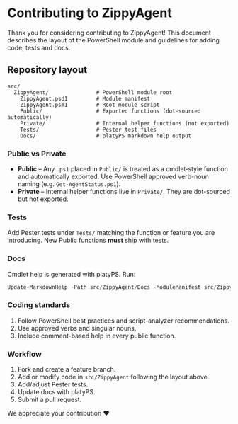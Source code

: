# Contributing to ZippyAgent

Thank you for considering contributing to ZippyAgent! This document describes the layout of the PowerShell module and guidelines for adding code, tests and docs.

## Repository layout

```
src/
  ZippyAgent/               # PowerShell module root
    ZippyAgent.psd1         # Module manifest
    ZippyAgent.psm1         # Root module script
    Public/                 # Exported functions (dot-sourced automatically)
    Private/                # Internal helper functions (not exported)
    Tests/                  # Pester test files
    Docs/                   # platyPS markdown help output
```

### Public vs Private

* **Public** – Any `.ps1` placed in `Public/` is treated as a cmdlet‐style function and automatically exported. Use PowerShell approved verb-noun naming (e.g. `Get-AgentStatus.ps1`).
* **Private** – Internal helper functions live in `Private/`. They are dot-sourced but not exported.

### Tests

Add Pester tests under `Tests/` matching the function or feature you are introducing. New Public functions **must** ship with tests.

### Docs

Cmdlet help is generated with platyPS. Run:

```powershell
Update-MarkdownHelp -Path src/ZippyAgent/Docs -ModuleManifest src/ZippyAgent/ZippyAgent.psd1
```

### Coding standards

1. Follow PowerShell best practices and script-analyzer recommendations.
2. Use approved verbs and singular nouns.
3. Include comment-based help in every public function.

### Workflow

1. Fork and create a feature branch.
2. Add or modify code in `src/ZippyAgent` following the layout above.
3. Add/adjust Pester tests.
4. Update docs with platyPS.
5. Submit a pull request.

We appreciate your contribution ❤️

